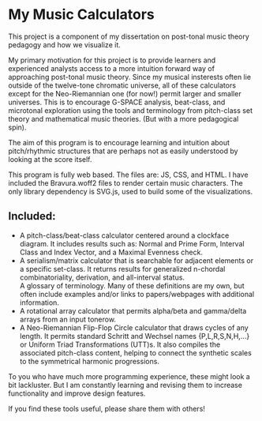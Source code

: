 My Music Calculators
=====================

This project is a component of my dissertation on post-tonal music theory pedagogy and how we visualize it. 

My primary motivation for this project is to provide learners and experienced analysts access to a more intuition forward way of approaching post-tonal music theory.
Since my musical insterests often lie outside of the twelve-tone chromatic universe, all of these calculators except for the Neo-Riemannian one (for now!) permit larger and smaller universes.
This is to encourage G-SPACE analysis, beat-class, and microtonal exploration using the tools and terminology from pitch-class set theory and mathematical music theories. (But with a more pedagogical spin).

The aim of this program is to encourage learning and intuition about pitch/rhythmic structures that are perhaps not as easily understood by looking at the score itself.

This program is fully web based. The files are: JS, CSS, and HTML. I have included the Bravura.woff2 files to render certain music characters. The only library dependency is SVG.js, used to build some of the visualizations.

Included:
------
<ul>
  <li>A pitch-class/beat-class calculator centered around a clockface diagram. It includes results such as: Normal and Prime Form, Interval Class and Index Vector, and a Maximal Evenness check. 
  </li>
  <li>A serialism/matrix calculator that is searchable for adjacent elements or a specific set-class. It returns results for generalized n-chordal combinatoriality, derivation, and all-interval status. 
  </li>
  A glossary of terminology. Many of these definitions are my own, but often include examples and/or links to papers/webpages with additional information.
  <li>
  A rotational array calculator that permits alpha/beta and gamma/delta arrays from an input tonerow. 
  </li>
  <li>A Neo-Riemannian Flip-Flop Circle calculator that draws cycles of any length. It permits standard Schritt and Wechsel names {P,L,R,S,N,H,...} or Uniform Triad Transformations (UTT)s. It also compiles the associated pitch-class content, helping to connect the synthetic scales to the symmetrical harmonic progressions.
  </li>
</ul>

To you who have much more programming experience, these might look a bit lackluster. But I am constantly learning and revising them to increase functionality and improve design features.

If you find these tools useful, please share them with others!

